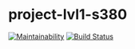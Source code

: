 # project-lvl1-s380
[![Maintainability](https://api.codeclimate.com/v1/badges/28a883a48eb12dd4b328/maintainability)](https://codeclimate.com/github/snsin/project-lvl1-s380/maintainability) [![Build Status](https://travis-ci.org/snsin/project-lvl1-s380.svg?branch=master)](https://travis-ci.org/snsin/project-lvl1-s380)
